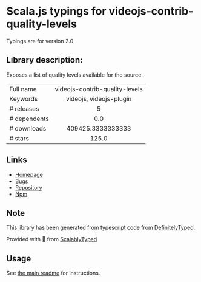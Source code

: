 
# Scala.js typings for videojs-contrib-quality-levels

Typings are for version 2.0

## Library description:
Exposes a list of quality levels available for the source.

|                    |                 |
| ------------------ | :-------------: |
| Full name          | videojs-contrib-quality-levels |
| Keywords           | videojs, videojs-plugin |
| # releases         | 5 |
| # dependents       | 0.0 |
| # downloads        | 409425.3333333333 |
| # stars            | 125.0 |

## Links
- [Homepage](https://github.com/videojs/videojs-contrib-quality-levels#readme)
- [Bugs](https://github.com/videojs/videojs-contrib-quality-levels/issues)
- [Repository](https://github.com/videojs/videojs-contrib-quality-levels)
- [Npm](https://www.npmjs.com/package/videojs-contrib-quality-levels)
    


## Note
This library has been generated from typescript code from [DefinitelyTyped](https://definitelytyped.org).

Provided with :purple_heart: from [ScalablyTyped](https://github.com/oyvindberg/ScalablyTyped)

## Usage
See [the main readme](../../readme.md) for instructions.


